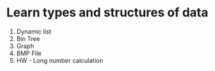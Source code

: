 # Learn types and structures of data

1. Dynamic list
2. Bin Tree
3. Graph
4. BMP File
5. HW - Long number calculation
